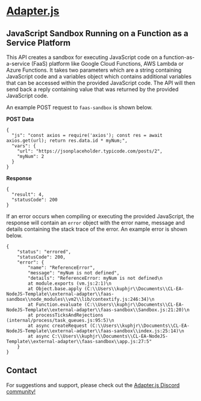 # [Adapter.js](https://adapterjs.link/)

## JavaScript Sandbox Running on a Function as a Service Platform

This API creates a sandbox for executing JavaScript code on a function-as-a-service (FaaS) platform like Google Cloud Functions, AWS Lambda or Azure Functions.  It takes two parameters which are a string containing JavaScript code and a variables object which contains additional variables that can be accessed within the provided JavaScript code.  The API will then send back a reply containing value that was returned by the provided JavaScript code.

An example POST request to `faas-sandbox` is shown below.

**POST Data**
```
{
  "js": "const axios = require('axios'); const res = await axios.get(url); return res.data.id * myNum;",
  "vars": {
    "url": "https://jsonplaceholder.typicode.com/posts/2",
    "myNum": 2
  }
}
```
**Response**
```
{
  "result": 4,
  "statusCode": 200
}
```
If an error occurs when compiling or executing the provided JavaScript, the response will contain an `error` object with the error name, message and details containing the stack trace of the error.  An example error is shown below.
```
{
    "status": "errored",
    "statusCode": 200,
    "error": {
        "name": "ReferenceError",
        "message": "myNum is not defined",
        "details": "ReferenceError: myNum is not defined\n
        at module.exports (vm.js:2:1)\n
        at Object.base.apply (C:\\Users\\kuphjr\\Documents\\CL-EA-NodeJS-Template\\external-adapter\\faas-sandbox\\node_modules\\vm2\\lib/contextify.js:246:34)\n
        at Function.evaluate (C:\\Users\\kuphjr\\Documents\\CL-EA-NodeJS-Template\\external-adapter\\faas-sandbox\\Sandbox.js:21:20)\n
        at processTicksAndRejections (internal/process/task_queues.js:95:5)\n
        at async createRequest (C:\\Users\\kuphjr\\Documents\\CL-EA-NodeJS-Template\\external-adapter\\faas-sandbox\\index.js:25:14)\n
        at async C:\\Users\\kuphjr\\Documents\\CL-EA-NodeJS-Template\\external-adapter\\faas-sandbox\\app.js:27:5"
    }
}
```


## Contact

For suggestions and support, please check out the [Adapter.js Discord community!](https://discord.com/invite/jpGx9tMRWa)
